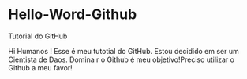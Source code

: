 # Hello-Word-Github
Tutorial do GitHub

Hi Humanos !
Esse é meu tutotial do GitHub. Estou decidido em ser  um Cientista de Daos.
Domina r o Github é meu objetivo!Preciso utilizar o Github a meu favor!
